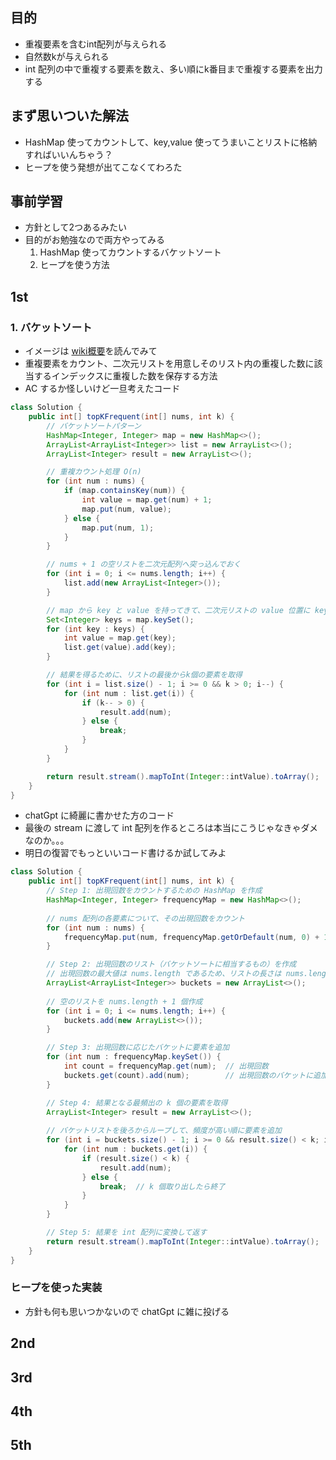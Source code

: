## 目的
- 重複要素を含むint配列が与えられる
- 自然数kが与えられる
- int 配列の中で重複する要素を数え、多い順にk番目まで重複する要素を出力する

## まず思いついた解法
- HashMap 使ってカウントして、key,value 使ってうまいことリストに格納すればいいんちゃう？
- ヒープを使う発想が出てこなくてわろた

## 事前学習
- 方針として2つあるみたい
- 目的がお勉強なので両方やってみる
  1. HashMap 使ってカウントするバケットソート
  2. ヒープを使う方法

## 1st
### 1. バケットソート
  - イメージは [wiki概要](https://ja.wikipedia.org/wiki/%E3%83%90%E3%82%B1%E3%83%83%E3%83%88%E3%82%BD%E3%83%BC%E3%83%88#%E6%A6%82%E5%BF%B5)を読んでみて
  - 重複要素をカウント、二次元リストを用意しそのリスト内の重複した数に該当するインデックスに重複した数を保存する方法
  - AC するか怪しいけど一旦考えたコード
```java
class Solution {
    public int[] topKFrequent(int[] nums, int k) {
        // バケットソートパターン
        HashMap<Integer, Integer> map = new HashMap<>();
        ArrayList<ArrayList<Integer>> list = new ArrayList<>();
        ArrayList<Integer> result = new ArrayList<>();

        // 重複カウント処理 O(n)
        for (int num : nums) {
            if (map.containsKey(num)) {
                int value = map.get(num) + 1;
                map.put(num, value);
            } else {
                map.put(num, 1);
            }
        }

        // nums + 1 の空リストを二次元配列へ突っ込んでおく
        for (int i = 0; i <= nums.length; i++) {
            list.add(new ArrayList<Integer>());
        }

        // map から key と value を持ってきて、二次元リストの value 位置に key を保存
        Set<Integer> keys = map.keySet();
        for (int key : keys) {
            int value = map.get(key);
            list.get(value).add(key);
        }

        // 結果を得るために、リストの最後からk個の要素を取得
        for (int i = list.size() - 1; i >= 0 && k > 0; i--) {
            for (int num : list.get(i)) {
                if (k-- > 0) {
                    result.add(num);
                } else {
                    break;
                }
            }
        }

        return result.stream().mapToInt(Integer::intValue).toArray();
    }
}
```

- chatGpt に綺麗に書かせた方のコード
- 最後の stream に渡して int 配列を作るところは本当にこうじゃなきゃダメなのか。。。
- 明日の復習でもっといいコード書けるか試してみよ
```java
class Solution {
    public int[] topKFrequent(int[] nums, int k) {
        // Step 1: 出現回数をカウントするための HashMap を作成
        HashMap<Integer, Integer> frequencyMap = new HashMap<>();
        
        // nums 配列の各要素について、その出現回数をカウント
        for (int num : nums) {
            frequencyMap.put(num, frequencyMap.getOrDefault(num, 0) + 1);
        }

        // Step 2: 出現回数のリスト（バケットソートに相当するもの）を作成
        // 出現回数の最大値は nums.length であるため、リストの長さは nums.length + 1 にする
        ArrayList<ArrayList<Integer>> buckets = new ArrayList<>();
        
        // 空のリストを nums.length + 1 個作成
        for (int i = 0; i <= nums.length; i++) {
            buckets.add(new ArrayList<>());
        }

        // Step 3: 出現回数に応じたバケットに要素を追加
        for (int num : frequencyMap.keySet()) {
            int count = frequencyMap.get(num);  // 出現回数
            buckets.get(count).add(num);        // 出現回数のバケットに追加
        }

        // Step 4: 結果となる最頻出の k 個の要素を取得
        ArrayList<Integer> result = new ArrayList<>();
        
        // バケットリストを後ろからループして、頻度が高い順に要素を追加
        for (int i = buckets.size() - 1; i >= 0 && result.size() < k; i--) {
            for (int num : buckets.get(i)) {
                if (result.size() < k) {
                    result.add(num);
                } else {
                    break;  // k 個取り出したら終了
                }
            }
        }

        // Step 5: 結果を int 配列に変換して返す
        return result.stream().mapToInt(Integer::intValue).toArray();
    }
}

```

### ヒープを使った実装
- 方針も何も思いつかないので chatGpt に雑に投げる



## 2nd

## 3rd

## 4th

## 5th
